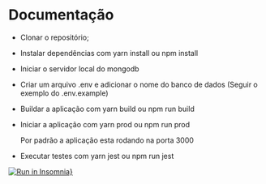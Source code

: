 # Documentação

* Clonar o repositório;

* Instalar dependências com yarn install ou npm install

* Iniciar o servidor local do mongodb

* Criar um arquivo .env e adicionar o nome do banco de dados (Seguir o exemplo do .env.example)

* Buildar a aplicação com yarn build ou npm run build

* Iniciar a aplicação com yarn prod ou npm run prod

    Por padrão a aplicação esta rodando na porta 3000

* Executar testes com yarn jest ou npm run jest

[![Run in Insomnia}](https://insomnia.rest/images/run.svg)](https://insomnia.rest/run/?label=car-crud&uri=https%3A%2F%2Fgithub.com%2FDViniciusBonin%2Fcars-crud%2Fblob%2Fdeveloping%2Fdocumentation%2Finsomnia.json)